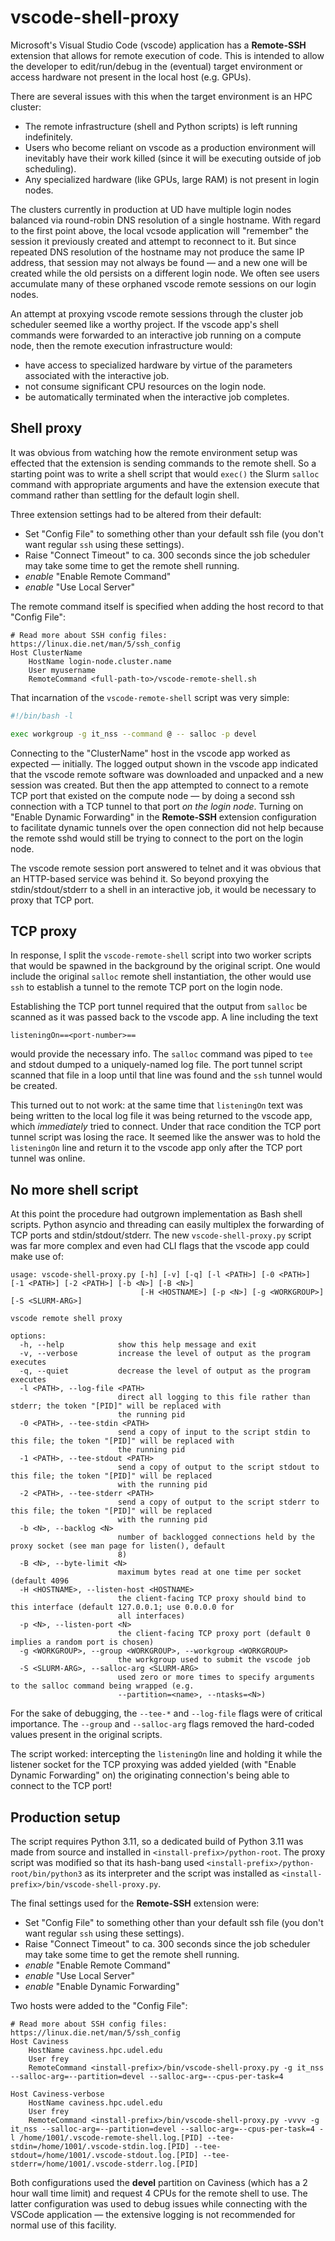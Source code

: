 # vscode-shell-proxy

Microsoft's Visual Studio Code (vscode) application has a **Remote-SSH** extension that allows for remote execution of code.  This is intended to allow the developer to edit/run/debug in the (eventual) target environment or access hardware not present in the local host (e.g. GPUs).

There are several issues with this when the target environment is an HPC cluster:

  - The remote infrastructure (shell and Python scripts) is left running indefinitely.
  - Users who become reliant on vscode as a production environment will inevitably have their work killed (since it will be executing outside of job scheduling).
  - Any specialized hardware (like GPUs, large RAM) is not present in login nodes.

The clusters currently in production at UD have multiple login nodes balanced via round-robin DNS resolution of a single hostname.  With regard to the first point above, the local vcsode application will "remember" the session it previously created and attempt to reconnect to it.  But since repeated DNS resolution of the hostname may not produce the same IP address, that session may not always be found — and a new one will be created while the old persists on a different login node.  We often see users accumulate many of these orphaned vscode remote sessions on our login nodes.

An attempt at proxying vscode remote sessions through the cluster job scheduler seemed like a worthy project.  If the vscode app's shell commands were forwarded to an interactive job running on a compute node, then the remote execution infrastructure would:

  - have access to specialized hardware by virtue of the parameters associated with the interactive job.
  - not consume significant CPU resources on the login node.
  - be automatically terminated when the interactive job completes.

## Shell proxy

It was obvious from watching how the remote environment setup was effected that the extension is sending commands to the remote shell.  So a starting point was to write a shell script that would `exec()` the Slurm `salloc` command with appropriate arguments and have the extension execute that command rather than settling for the default login shell.

Three extension settings had to be altered from their default:

  - Set "Config File" to something other than your default ssh file (you don't want regular `ssh` using these settings).
  - Raise "Connect Timeout" to ca. 300 seconds since the job scheduler may take some time to get the remote shell running.
  - *enable* "Enable Remote Command"
  - *enable* "Use Local Server"

The remote command itself is specified when adding the host record to that "Config File":

```
# Read more about SSH config files: https://linux.die.net/man/5/ssh_config
Host ClusterName
    HostName login-node.cluster.name
    User myusername
    RemoteCommand <full-path-to>/vscode-remote-shell.sh
```

That incarnation of the `vscode-remote-shell` script was very simple:

```bash
#!/bin/bash -l

exec workgroup -g it_nss --command @ -- salloc -p devel

```

Connecting to the "ClusterName" host in the vscode app worked as expected — initially.  The logged output shown in the vscode app indicated that the vscode remote software was downloaded and unpacked and a new session was created.  But then the app attempted to connect to a remote TCP port that existed on the compute node — by doing a second ssh connection with a TCP tunnel to that port *on the login node*.  Turning on "Enable Dynamic Forwarding" in the **Remote-SSH** extension configuration to facilitate dynamic tunnels over the open connection did not help because the remote sshd would still be trying to connect to the port on the login node.

The vscode remote session port answered to telnet and it was obvious that an HTTP-based service was behind it.  So beyond proxying the stdin/stdout/stderr to a shell in an interactive job, it would be necessary to proxy that TCP port.

## TCP proxy

In response, I split the `vscode-remote-shell` script into two worker scripts that would be spawned in the background by the original script.  One would include the original `salloc` remote shell instantiation, the other would use `ssh` to establish a tunnel to the remote TCP port on the login node.

Establishing the TCP port tunnel required that the output from `salloc` be scanned as it was passed back to the vscode app.  A line including the text

```
listeningOn==<port-number>==
```

would provide the necessary info.  The `salloc` command was piped to `tee` and stdout dumped to a uniquely-named log file.  The port tunnel script scanned that file in a loop until that line was found and the `ssh` tunnel would be created.

This turned out to not work:  at the same time that `listeningOn` text was being written to the local log file it was being returned to the vscode app, which *immediately* tried to connect.  Under that race condition the TCP port tunnel script was losing the race.  It seemed like the answer was to hold the `listeningOn` line and return it to the vscode app only after the TCP port tunnel was online.

## No more shell script

At this point the procedure had outgrown implementation as Bash shell scripts.  Python asyncio and threading can easily multiplex the forwarding of TCP ports and stdin/stdout/stderr.  The new `vscode-shell-proxy.py` script was far more complex and even had CLI flags that the vscode app could make use of:

```
usage: vscode-shell-proxy.py [-h] [-v] [-q] [-l <PATH>] [-0 <PATH>] [-1 <PATH>] [-2 <PATH>] [-b <N>] [-B <N>]
                             [-H <HOSTNAME>] [-p <N>] [-g <WORKGROUP>] [-S <SLURM-ARG>]

vscode remote shell proxy

options:
  -h, --help            show this help message and exit
  -v, --verbose         increase the level of output as the program executes
  -q, --quiet           decrease the level of output as the program executes
  -l <PATH>, --log-file <PATH>
                        direct all logging to this file rather than stderr; the token "[PID]" will be replaced with
                        the running pid
  -0 <PATH>, --tee-stdin <PATH>
                        send a copy of input to the script stdin to this file; the token "[PID]" will be replaced with
                        the running pid
  -1 <PATH>, --tee-stdout <PATH>
                        send a copy of output to the script stdout to this file; the token "[PID]" will be replaced
                        with the running pid
  -2 <PATH>, --tee-stderr <PATH>
                        send a copy of output to the script stderr to this file; the token "[PID]" will be replaced
                        with the running pid
  -b <N>, --backlog <N>
                        number of backlogged connections held by the proxy socket (see man page for listen(), default
                        8)
  -B <N>, --byte-limit <N>
                        maximum bytes read at one time per socket (default 4096
  -H <HOSTNAME>, --listen-host <HOSTNAME>
                        the client-facing TCP proxy should bind to this interface (default 127.0.0.1; use 0.0.0.0 for
                        all interfaces)
  -p <N>, --listen-port <N>
                        the client-facing TCP proxy port (default 0 implies a random port is chosen)
  -g <WORKGROUP>, --group <WORKGROUP>, --workgroup <WORKGROUP>
                        the workgroup used to submit the vscode job
  -S <SLURM-ARG>, --salloc-arg <SLURM-ARG>
                        used zero or more times to specify arguments to the salloc command being wrapped (e.g.
                        --partition=<name>, --ntasks=<N>)
```

For the sake of debugging, the `--tee-*` and `--log-file` flags were of critical importance.  The `--group` and `--salloc-arg` flags removed the hard-coded values present in the original scripts.

The script worked:  intercepting the `listeningOn` line and holding it while the listener socket for the TCP proxying was added yielded (with "Enable Dynamic Forwarding" on) the originating connection's being able to connect to the TCP port!

## Production setup

The script requires Python 3.11, so a dedicated build of Python 3.11 was made from source and installed in `<install-prefix>/python-root`.  The proxy script was modified so that its hash-bang used `<install-prefix>/python-root/bin/python3` as its interpreter and the script was installed as `<install-prefix>/bin/vscode-shell-proxy.py`.

The final settings used for the **Remote-SSH** extension were:

  - Set "Config File" to something other than your default ssh file (you don't want regular `ssh` using these settings).
  - Raise "Connect Timeout" to ca. 300 seconds since the job scheduler may take some time to get the remote shell running.
  - *enable* "Enable Remote Command"
  - *enable* "Use Local Server"
  - *enable* "Enable Dynamic Forwarding"

Two hosts were added to the "Config File":

```
# Read more about SSH config files: https://linux.die.net/man/5/ssh_config
Host Caviness
    HostName caviness.hpc.udel.edu
    User frey
    RemoteCommand <install-prefix>/bin/vscode-shell-proxy.py -g it_nss --salloc-arg=--partition=devel --salloc-arg=--cpus-per-task=4

Host Caviness-verbose
    HostName caviness.hpc.udel.edu
    User frey
    RemoteCommand <install-prefix>/bin/vscode-shell-proxy.py -vvvv -g it_nss --salloc-arg=--partition=devel --salloc-arg=--cpus-per-task=4 -l /home/1001/.vscode-remote-shell.log.[PID] --tee-stdin=/home/1001/.vscode-stdin.log.[PID] --tee-stdout=/home/1001/.vscode-stdout.log.[PID] --tee-stderr=/home/1001/.vscode-stderr.log.[PID]
```

Both configurations used the **devel** partition on Caviness (which has a 2 hour wall time limit) and request 4 CPUs for the remote shell to use.  The latter configuration was used to debug issues while connecting with the VSCode application — the extensive logging is not recommended for normal use of this facility.

